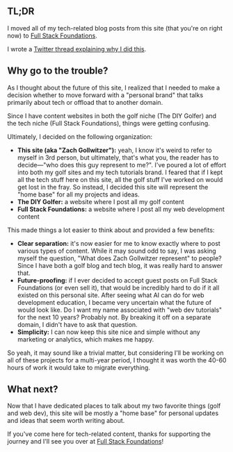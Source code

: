 ## TL;DR

I moved all of my tech-related blog posts from this site (that you're on right now) to [Full Stack Foundations](https://fullstackfoundations.com).

I wrote a [Twitter thread explaining why I did this](https://x.com/zg_dev/status/1734933321707082179?s=20).

## Why go to the trouble?

As I thought about the future of this site, I realized that I needed to make a decision whether to move forward with a "personal brand" that talks primarily about tech or offload that to another domain.

Since I have content websites in both the golf niche (The DIY Golfer) and the tech niche (Full Stack Foundations), things were getting confusing.

Ultimately, I decided on the following organization:

- **This site (aka "Zach Gollwitzer"):** yeah, I know it's weird to refer to myself in 3rd person, but ultimately, that's what you, the reader has to decide—"who does this guy represent to me?". I've poured a lot of effort into both my golf sites and my tech tutorials brand. I feared that if I kept all the tech stuff here on this site, all the golf stuff I've worked on would get lost in the fray. So instead, I decided this site will represent the "home base" for all my projects and ideas.
- **The DIY Golfer:** a website where I post all my golf content
- **Full Stack Foundations:** a website where I post all my web development content

This made things a lot easier to think about and provided a few benefits:

- **Clear separation:** it's now easier for me to know exactly where to post various types of content. While it may sound odd to say, I was asking myself the question, "What does Zach Gollwitzer represent" to people? Since I have both a golf blog and tech blog, it was really hard to answer that.
- **Future-proofing:** if I ever decided to accept guest posts on Full Stack Foundations (or even sell it), that would be incredibly hard to do if it all existed on this personal site. After seeing what AI can do for web development education, I became very uncertain what the future of would look like. Do I want my name associated with "web dev tutorials" for the next 10 years? Probably not. By breaking it off on a separate domain, I didn't have to ask that question.
- **Simplicity:** I can now keep this site nice and simple without any marketing or analytics, which makes me happy.

So yeah, it may sound like a trivial matter, but considering I'll be working on all of these projects for a multi-year period, I thought it was worth the 40-60 hours of work it would take to migrate everything.

## What next?

Now that I have dedicated places to talk about my two favorite things (golf and web dev), this site will be mostly a "home base" for personal updates and ideas that seem worth writing about.

If you've come here for tech-related content, thanks for supporting the journey and I'll see you over at [Full Stack Foundations](https://fullstackfoundations.com)!